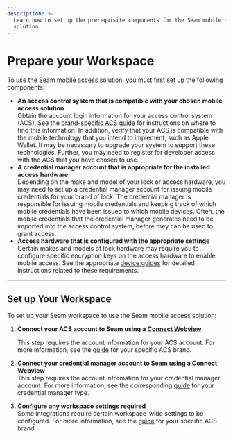 ```yaml
---
description: >-
  Learn how to set up the prerequisite components for the Seam mobile access
  solution.
---
```


# Prepare your Workspace

To use the [Seam mobile access](./) solution, you must first set up the following components:

* **An access control system that is compatible with your chosen mobile access solution**\
  Obtain the account login information for your access control system (ACS). See the [brand-specific ACS guide](../../device-and-system-integration-guides/overview.md#access-control-systems) for instructions on where to find this information. In addition, verify that your ACS is compatible with the mobile technology that you intend to implement, such as Apple Wallet. It may be necessary to upgrade your system to support these technologies. Further, you may need to register for developer access with the ACS that you have chosen to use.
* **A credential manager account that is appropriate for the installed access hardware**\
  Depending on the make and model of your lock or access hardware, you may need to set up a credential manager account for issuing mobile credentials for your brand of lock. The credential manager is responsible for issuing mobile credentials and keeping track of which mobile credentials have been issued to which mobile devices. Often, the mobile credentials that the credential manager generates need to be imported into the access control system, before they can be used to grant access.
* **Access hardware that is configured with the appropriate settings**\
  Certain makes and models of lock hardware may require you to configure specific encryption keys on the access hardware to enable mobile access. See the appropriate [device guides](../../device-and-system-integration-guides/overview.md#smart-locks) for detailed instructions related to these requirements.

***

## Set up Your Workspace

To set up your Seam workspace to use the Seam mobile access solution:

1.  **Connect your ACS account to Seam using a** [**Connect Webview**](../device-and-system-capabilities/connect-webviews/)

    This step requires the account information for your ACS account. For more information, see the [guide](../../device-and-system-integration-guides/overview.md#access-control-systems) for your specific ACS brand.
2. **Connect your credential manager account to Seam using a Connect Webview**\
   This step requires the account information for your credential manager account. For more information, see the corresponding [guide](../../device-and-system-integration-guides/overview.md#access-control-systems) for your credential manager type.
3. **Configure any workspace settings required**\
   Some integrations require certain workspace-wide settings to be configured. For more information, see the [guide](../../device-and-system-integration-guides/overview.md#access-control-systems) for your specific ACS brand.
